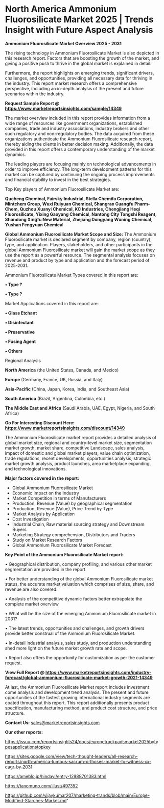  # North America Ammonium Fluorosilicate Market 2025 | Trends Insight with Future Aspect Analysis

<Strong> Ammonium Fluorosilicate Market Overview 2025 - 2031</strong>

The rising technology in Ammonium Fluorosilicate Market is also depicted in this research report. Factors that are boosting the growth of the market, and giving a positive push to thrive in the global market is explained in detail.

Furthermore, the report highlights on emerging trends, significant drivers, challenges, and opportunities, providing all necessary data for thriving in the industry. This report market research offers a comprehensive perspective, including an in-depth analysis of the present and future scenarios within the industry.

<strong>Request Sample Report @ <a href=https://www.marketreportsinsights.com/sample/14349>https://www.marketreportsinsights.com/sample/14349</a></strong>

The market overview included in this report provides information from a wide range of resources like government organizations, established companies, trade and industry associations, industry brokers and other such regulatory and non-regulatory bodies. The data acquired from these organizations authenticate the Ammonium Fluorosilicate research report, thereby aiding the clients in better decision making. Additionally, the data provided in this report offers a contemporary understanding of the market dynamics.

The leading players are focusing mainly on technological advancements in order to improve efficiency. The long-term development patterns for this market can be captured by continuing the ongoing process improvements and financial stability to invest in the best strategies.

Top Key players of Ammonium Fluorosilicate Market are:

<strong>Qucheng Chemical, Fairsky Industrial, Stella Chemifa Corporation, Mintchem Group, Wuxi Ruiyuan Chemical, Shangrao Guangfu Pharm-Chem, Quzhou Xuanyi Chemical, KC Industries, Chengjiang Heqi Fluorosilicate, Yixing Gaoyang Chemical, Nantong City Tongshi Reagent, Shandong Xingfu New Material, Zhejiang Dongyang Wuning Chemical, Yushan Fengyuan Chemical</strong>

<strong><b>Global Ammonium Fluorosilicate Market Scope and Size:</b></strong>
The Ammonium Fluorosilicate market is declared segment by company, region (country), type, and application. Players, stakeholders, and other participants in the global Ammonium Fluorosilicate market will gain the market scope as they use the report as a powerful resource. The segmental analysis focuses on revenue and product by type and application and the forecast period of 2025-2031.

Ammonium Fluorosilicate Market Types covered in this report are:

<strong>• Type ?

• Type ?</strong>

Market Applications covered in this report are:

<strong>• Glass Etchant

• Disinfectant

• Preservative

• Fusing Agent

• Others</strong> 

Regional Analysis

<strong>North America</strong> (the United States, Canada, and Mexico)

<strong>Europe</strong> (Germany, France, UK, Russia, and Italy)

<strong>Asia-Pacific</strong> (China, Japan, Korea, India, and Southeast Asia)

<strong>South America</strong> (Brazil, Argentina, Colombia, etc.)

<strong>The Middle East and Africa</strong> (Saudi Arabia, UAE, Egypt, Nigeria, and South Africa)

<strong>Go For Interesting Discount Here: <a href=https://www.marketreportsinsights.com/discount/14349>https://www.marketreportsinsights.com/discount/14349</a></strong>

The Ammonium Fluorosilicate market report provides a detailed analysis of global market size, regional and country-level market size, segmentation market growth, market share, competitive Landscape, sales analysis, impact of domestic and global market players, value chain optimization, trade regulations, recent developments, opportunities analysis, strategic market growth analysis, product launches, area marketplace expanding, and technological innovations.

<strong><b>Major factors covered in the report:</b></strong>
<ul>
  <li>Global Ammonium Fluorosilicate Market </li>
  <li>Economic Impact on the Industry</li>
  <li>Market Competition in terms of Manufacturers</li>
  <li>Production, Revenue (Value) by geographical segmentation</li>
  <li>Production, Revenue (Value), Price Trend by Type</li>
  <li>Market Analysis by Application</li>
  <li>Cost Investigation</li>
  <li>Industrial Chain, Raw material sourcing strategy and Downstream Buyers</li>
  <li>Marketing Strategy comprehension, Distributors and Traders</li>
  <li>Study on Market Research Factors</li>
  <li>Global Ammonium Fluorosilicate Market Forecast</li>
</ul>

<strong><b>Key Point of the Ammonium Fluorosilicate Market report:</b></strong>

• Geographical distribution, company profiling, and various other market segmentation are provided in the report.

• For better understanding of the global Ammonium Fluorosilicate market status, the accurate market valuation which comprises of size, share, and revenue are also covered.

• Analysis of the competitive dynamic factors better extrapolate the complete market overview

• What will be the size of the emerging Ammonium Fluorosilicate market in 2031?

• The latest trends, opportunities and challenges, and growth drivers provide better construal of the Ammonium Fluorosilicate Market.

• In-detail industrial analysis, sales study, and production understanding shed more light on the future market growth rate and scope.

• Report also offers the opportunity for customization as per the customer request.

<strong><b>View Full Report @ <a href=https://www.marketreportsinsights.com/industry-forecast/global-ammonium-fluorosilicate-market-growth-2021-14349>https://www.marketreportsinsights.com/industry-forecast/global-ammonium-fluorosilicate-market-growth-2021-14349</a></b></strong>


At last, the Ammonium Fluorosilicate Market report includes investment come analysis and development trend analysis. The present and future opportunities of the fastest growing international industry segments are coated throughout this report. This report additionally presents product specification, manufacturing method, and product cost structure, and price structure.

<strong>Contact Us:</strong>
sales@marketreportsinsights.com

<strong>Our other reports:</strong>

<a href=https://issuu.com/reportsinsights24/docs/europetrackpadsmarket2025bytypesapplicationstopkey>https://issuu.com/reportsinsights24/docs/europetrackpadsmarket2025bytypesapplicationstopkey</a>

<a href=https://sites.google.com/view/tech-thought-leaders/all-research-reports/north-america-lumbus-sacrum-orthoses-market-to-witness-xx-cagr-by-2031>https://sites.google.com/view/tech-thought-leaders/all-research-reports/north-america-lumbus-sacrum-orthoses-market-to-witness-xx-cagr-by-2031</a>

<a href=https://ameblo.jp/hindavi/entry-12888701383.html>https://ameblo.jp/hindavi/entry-12888701383.html</a>

<a href=https://tanomuno.com/illust/497352>https://tanomuno.com/illust/497352</a>

<a href=https://github.com/vijaykumar207/marketing-trands/blob/main/Europe-Modified-Starches-Market.md>https://github.com/vijaykumar207/marketing-trands/blob/main/Europe-Modified-Starches-Market.md</a>"
